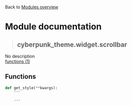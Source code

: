 Back to [Modules overview](https://github.com/pyrustic/cyberpunk-theme/blob/master/docs/modules/README.md)
  
# Module documentation
>## cyberpunk\_theme.widget.scrollbar
No description
<br>
[functions (1)](https://github.com/pyrustic/cyberpunk-theme/blob/master/docs/modules/content/cyberpunk_theme.widget.scrollbar/functions.md)


## Functions
```python
def get_style(**kwargs):
    """
    
    """

```

